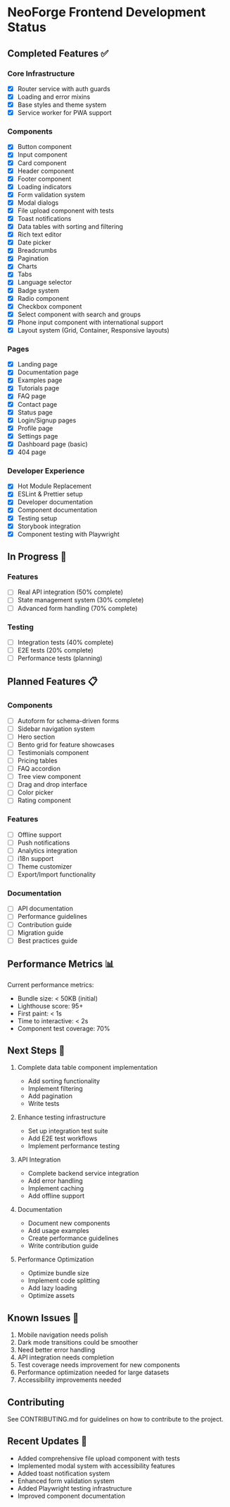 # NeoForge Frontend Development Status

## Completed Features ✅

### Core Infrastructure
- [x] Router service with auth guards
- [x] Loading and error mixins
- [x] Base styles and theme system
- [x] Service worker for PWA support

### Components
- [x] Button component
- [x] Input component
- [x] Card component
- [x] Header component
- [x] Footer component
- [x] Loading indicators
- [x] Form validation system
- [x] Modal dialogs
- [x] File upload component with tests
- [x] Toast notifications
- [x] Data tables with sorting and filtering
- [x] Rich text editor
- [x] Date picker
- [x] Breadcrumbs
- [x] Pagination
- [x] Charts
- [x] Tabs
- [x] Language selector
- [x] Badge system
- [x] Radio component
- [x] Checkbox component
- [x] Select component with search and groups
- [x] Phone input component with international support
- [x] Layout system (Grid, Container, Responsive layouts)

### Pages
- [x] Landing page
- [x] Documentation page
- [x] Examples page
- [x] Tutorials page
- [x] FAQ page
- [x] Contact page
- [x] Status page
- [x] Login/Signup pages
- [x] Profile page
- [x] Settings page
- [x] Dashboard page (basic)
- [x] 404 page

### Developer Experience
- [x] Hot Module Replacement
- [x] ESLint & Prettier setup
- [x] Developer documentation
- [x] Component documentation
- [x] Testing setup
- [x] Storybook integration
- [x] Component testing with Playwright

## In Progress 🚧

### Features
- [ ] Real API integration (50% complete)
- [ ] State management system (30% complete)
- [ ] Advanced form handling (70% complete)

### Testing
- [ ] Integration tests (40% complete)
- [ ] E2E tests (20% complete)
- [ ] Performance tests (planning)

## Planned Features 📋

### Components
- [ ] Autoform for schema-driven forms
- [ ] Sidebar navigation system
- [ ] Hero section
- [ ] Bento grid for feature showcases
- [ ] Testimonials component
- [ ] Pricing tables
- [ ] FAQ accordion
- [ ] Tree view component
- [ ] Drag and drop interface
- [ ] Color picker
- [ ] Rating component

### Features
- [ ] Offline support
- [ ] Push notifications
- [ ] Analytics integration
- [ ] i18n support
- [ ] Theme customizer
- [ ] Export/Import functionality

### Documentation
- [ ] API documentation
- [ ] Performance guidelines
- [ ] Contribution guide
- [ ] Migration guide
- [ ] Best practices guide

## Performance Metrics 📊

Current performance metrics:
- Bundle size: < 50KB (initial)
- Lighthouse score: 95+
- First paint: < 1s
- Time to interactive: < 2s
- Component test coverage: 70%

## Next Steps 🎯

1. Complete data table component implementation
   - Add sorting functionality
   - Implement filtering
   - Add pagination
   - Write tests

2. Enhance testing infrastructure
   - Set up integration test suite
   - Add E2E test workflows
   - Implement performance testing

3. API Integration
   - Complete backend service integration
   - Add error handling
   - Implement caching
   - Add offline support

4. Documentation
   - Document new components
   - Add usage examples
   - Create performance guidelines
   - Write contribution guide

5. Performance Optimization
   - Optimize bundle size
   - Implement code splitting
   - Add lazy loading
   - Optimize assets

## Known Issues 🐛

1. Mobile navigation needs polish
2. Dark mode transitions could be smoother
3. Need better error handling
4. API integration needs completion
5. Test coverage needs improvement for new components
6. Performance optimization needed for large datasets
7. Accessibility improvements needed

## Contributing

See CONTRIBUTING.md for guidelines on how to contribute to the project.

## Recent Updates 📝

- Added comprehensive file upload component with tests
- Implemented modal system with accessibility features
- Added toast notification system
- Enhanced form validation system
- Added Playwright testing infrastructure
- Improved component documentation 